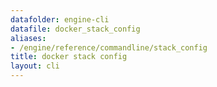 ```yaml
---
datafolder: engine-cli
datafile: docker_stack_config
aliases:
- /engine/reference/commandline/stack_config
title: docker stack config
layout: cli
---
```


<!--
This page is automatically generated from Docker's source code. If you want to
suggest a change to the text that appears here, open a ticket or pull request
in the source repository on GitHub:

https://github.com/docker/cli
-->
